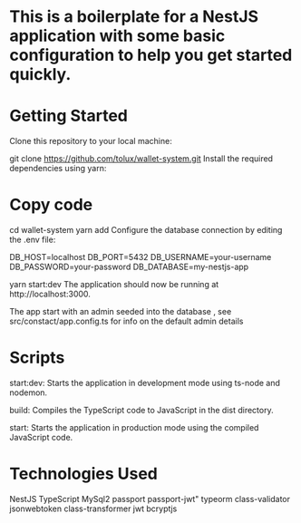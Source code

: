 # This is a boilerplate for a NestJS application with some basic configuration to help you get started quickly.

# Getting Started

Clone this repository to your local machine:

git clone https://github.com/tolux/wallet-system.git
Install the required dependencies using yarn:

# Copy code

cd wallet-system
yarn add
Configure the database connection by editing the .env file:

DB_HOST=localhost
DB_PORT=5432
DB_USERNAME=your-username
DB_PASSWORD=your-password
DB_DATABASE=my-nestjs-app

yarn start:dev
The application should now be running at http://localhost:3000.

The app start with an admin seeded into the database , see src/constact/app.config.ts for info on the default admin details

# Scripts

start:dev: Starts the application in development mode using ts-node and nodemon.

build: Compiles the TypeScript code to JavaScript in the dist directory.

start: Starts the application in production mode using the compiled JavaScript code.

# Technologies Used

NestJS
TypeScript
MySql2
passport
passport-jwt"
typeorm
class-validator
jsonwebtoken
class-transformer
jwt
bcryptjs
